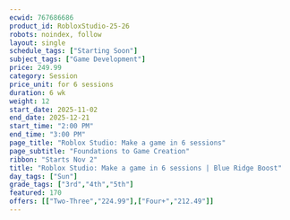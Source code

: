 ```yaml
---
ecwid: 767686686
product_id: RobloxStudio-25-26
robots: noindex, follow
layout: single
schedule_tags: ["Starting Soon"]
subject_tags: ["Game Development"]
price: 249.99
category: Session
price_unit: for 6 sessions
duration: 6 wk
weight: 12
start_date: 2025-11-02
end_date: 2025-12-21
start_time: "2:00 PM"
end_time: "3:00 PM"
page_title: "Roblox Studio: Make a game in 6 sessions"
page_subtitle: "Foundations to Game Creation"
ribbon: "Starts Nov 2"
title: "Roblox Studio: Make a game in 6 sessions | Blue Ridge Boost"
day_tags: ["Sun"]
grade_tags: ["3rd","4th","5th"]
featured: 170
offers: [["Two-Three","224.99"],["Four+","212.49"]]
---
```

